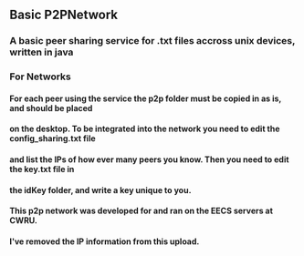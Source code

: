 ## Basic P2PNetwork
### A basic peer sharing service for .txt files accross unix devices, written in java
### For Networks
#### For each peer using the service the p2p folder must be copied in as is, and should be placed 
#### on the desktop. To be integrated into the network you need to edit the config_sharing.txt file 
#### and list the IPs of how ever many peers you know. Then you need to edit the key.txt file in 
#### the idKey folder, and write a key unique to you.
#### This p2p network was developed for and ran on the EECS servers at CWRU.
#### I've removed the IP information from this upload.
